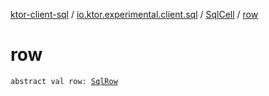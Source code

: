 [ktor-client-sql](../../index.md) / [io.ktor.experimental.client.sql](../index.md) / [SqlCell](index.md) / [row](./row.md)

# row

`abstract val row: `[`SqlRow`](../-sql-row/index.md)